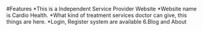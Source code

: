 #Features
*This is a Independent Service Provider Website
*Website name is Cardio Health. 
*What kind of treatment services doctor can give, this things are here.
*Login, Register system are available
6.Blog and About 
